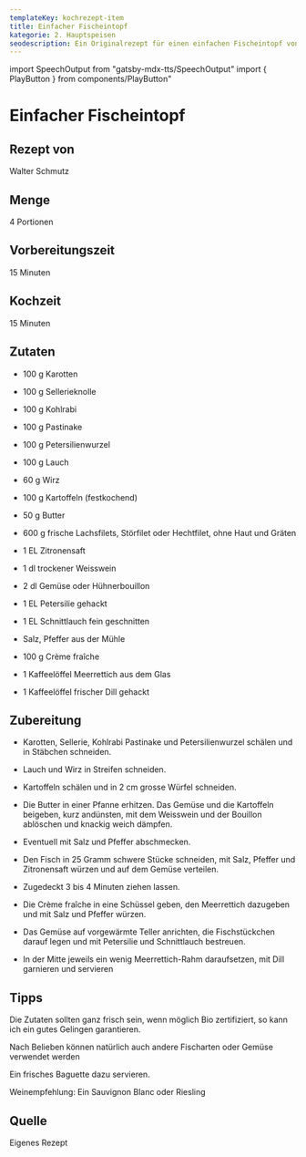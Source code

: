 ```yaml
---
templateKey: kochrezept-item
title: Einfacher Fischeintopf
kategorie: 2. Hauptspeisen
seodescription: Ein Originalrezept für einen einfachen Fischeintopf von Walter Schmutz.
---
```

import SpeechOutput from "gatsby-mdx-tts/SpeechOutput"
import { PlayButton } from components/PlayButton"

<SpeechOutput id="kochrezept-walter-schmutz-fischeintopf" customPlayButton={PlayButton}>

# Einfacher Fischeintopf

## Rezept von

Walter Schmutz

## Menge

4 Portionen

## Vorbereitungszeit

15 Minuten

## Kochzeit

15 Minuten



## Zutaten

* 100 g Karotten 
* 100 g Sellerieknolle 
* 100 g Kohlrabi
* 100 g Pastinake 
* 100 g Petersilienwurzel 
* 100 g Lauch 
* 60 g Wirz  
* 100 g Kartoffeln (festkochend) 
* 50 g Butter 
* 600 g frische Lachsfilets, Störfilet oder Hechtfilet, ohne Haut und Gräten 
* 1 EL Zitronensaft 
* 1 dl trockener Weisswein 
* 2 dl Gemüse oder Hühnerbouillon 
* 1 EL Petersilie gehackt 
* 1 EL Schnittlauch fein geschnitten 
* Salz, Pfeffer aus der Mühle 
* 100 g Crème fraîche  
* 1 Kaffeelöffel Meerrettich aus dem Glas 

* 1 Kaffeelöffel frischer Dill gehackt 

## Zubereitung
* Karotten, Sellerie, Kohlrabi Pastinake und Petersilienwurzel schälen und in Stäbchen schneiden. 

* Lauch und Wirz in Streifen schneiden. 

* Kartoffeln schälen und in 2 cm grosse Würfel schneiden. 

* Die Butter in einer Pfanne erhitzen. Das Gemüse und die Kartoffeln beigeben, kurz andünsten, mit dem Weisswein und der Bouillon ablöschen und knackig weich dämpfen. 

* Eventuell mit Salz und Pfeffer abschmecken. 

* Den Fisch in 25 Gramm schwere Stücke schneiden, mit Salz, Pfeffer und Zitronensaft würzen und auf dem Gemüse verteilen. 

* Zugedeckt 3 bis 4 Minuten ziehen lassen. 

* Die Crème fraîche  in eine Schüssel geben, den Meerrettich dazugeben und mit Salz und Pfeffer würzen. 

* Das Gemüse auf vorgewärmte Teller anrichten, die Fischstückchen darauf legen und mit Petersilie und Schnittlauch bestreuen. 

* In der Mitte jeweils ein wenig Meerrettich-Rahm daraufsetzen, mit Dill garnieren und servieren

## Tipps

Die Zutaten sollten ganz frisch sein, wenn möglich Bio zertifiziert, so kann ich ein gutes Gelingen garantieren. 

Nach Belieben können natürlich auch andere Fischarten oder Gemüse verwendet werden  

Ein frisches Baguette dazu servieren.  

Weinempfehlung: Ein Sauvignon Blanc oder Riesling

## Quelle

Eigenes Rezept

</SpeechOutput>
